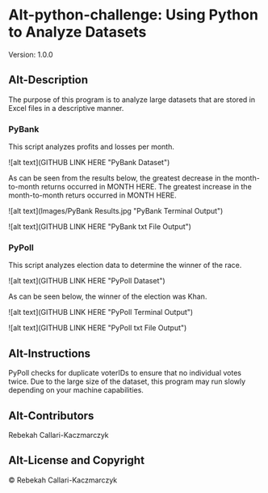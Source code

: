 Alt-python-challenge: Using Python to Analyze Datasets
======================================================
Version: 1.0.0

Alt-Description
---------------
The purpose of this program is to analyze large datasets that are stored in Excel files in a descriptive manner.

### PyBank
This script analyzes profits and losses per month.

![alt text](GITHUB LINK HERE "PyBank Dataset")

As can be seen from the results below, the greatest decrease in the month-to-month returns occurred in MONTH HERE.  The greatest increase in the month-to-month returs occurred in MONTH HERE.

![alt text](Images/PyBank Results.jpg "PyBank Terminal Output")

![alt text](GITHUB LINK HERE "PyBank txt File Output")

### PyPoll
This script analyzes election data to determine the winner of the race.

![alt text](GITHUB LINK HERE "PyPoll Dataset")

As can be seen below, the winner of the election was Khan.

![alt text](GITHUB LINK HERE "PyPoll Terminal Output")

![alt text](GITHUB LINK HERE "PyPoll txt File Output")

Alt-Instructions
----------------
PyPoll checks for duplicate voterIDs to ensure that no individual votes twice. Due to the large size of the dataset, this program may run slowly depending on your machine capabilities. 

Alt-Contributors
----------------
Rebekah Callari-Kaczmarczyk

Alt-License and Copyright
--------------------------
&copy; Rebekah Callari-Kaczmarczyk